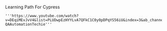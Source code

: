 Learning Path For Cypress

    '''https://www.youtube.com/watch?v=DEqiMEvJvV4&list=PLUDwpEzHYYLvA7QFkC1C0y0pDPqYS56iU&index=3&ab_channel=SDET-QAAutomationTechie'''
